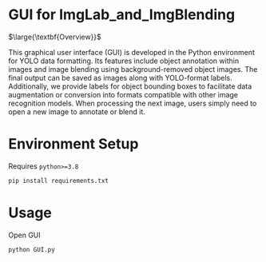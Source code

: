 # GUI for ImgLab_and_ImgBlending
$\large{\textbf{Overview}}$

This graphical user interface (GUI) is developed in the Python environment for YOLO data formatting. Its features include object annotation within images and image blending using background-removed object images. The final output can be saved as images along with YOLO-format labels. Additionally, we provide labels for object bounding boxes to facilitate data augmentation or conversion into formats compatible with other image recognition models. When processing the next image, users simply need to open a new image to annotate or blend it.

# Environment Setup
Requires `python>=3.8`
```bash
pip install requirements.txt 
```
# Usage
Open GUI
```bash
python GUI.py
```
